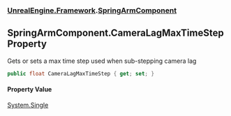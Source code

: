 ### [UnrealEngine.Framework](./UnrealEngine-Framework.md 'UnrealEngine.Framework').[SpringArmComponent](./SpringArmComponent.md 'UnrealEngine.Framework.SpringArmComponent')
## SpringArmComponent.CameraLagMaxTimeStep Property
Gets or sets a max time step used when sub-stepping camera lag  
```csharp
public float CameraLagMaxTimeStep { get; set; }
```
#### Property Value
[System.Single](https://docs.microsoft.com/en-us/dotnet/api/System.Single 'System.Single')  
